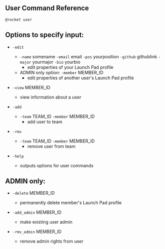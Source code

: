 ## User Command Reference

`@rocket user`

## Options to specify input:

* `-edit`
  * `-name` somename `-email` email `-pos` yourposition `-github` githublink `-major` yourmajor `-bio` yourbio
    * edit properties of your Launch Pad profile
  * ADMIN only option: `-member` MEMBER_ID
    * edit properties of another user's Launch Pad profile

* `-view` MEMBER_ID
  * view information about a user

* `-add`
  * `-team` TEAM_ID `-member` MEMBER_ID
    * add user to team

* `-rmv`
  * `-team` TEAM_ID `-member` MEMBER_ID
    * remove user from team

* `-help`
  * outputs options for user commands

## ADMIN only:

* `-delete` MEMBER_ID
  * permanently delete member's Launch Pad profile

* `-add_admin` MEMBER_ID
  * make existing user admin

* `-rmv_admin` MEMBER_ID
  * remove admin rights from user